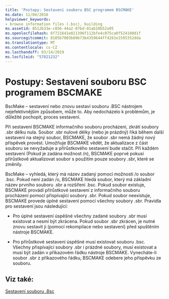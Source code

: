 ```yaml
---
title: 'Postupy: Sestavení souboru BSC programem BSCMAKE'
ms.date: 11/04/2016
helpviewer_keywords:
- browse information files (.bsc), building
ms.assetid: 8512b33e-c856-44a2-87bd-01ab10b52a95
ms.openlocfilehash: 6f721641e021396f112bfe4c075ca0f524100d1f
ms.sourcegitcommit: 8105b7003b89b73b4359644ff4281e1595352dda
ms.translationtype: MT
ms.contentlocale: cs-CZ
ms.lasthandoff: 03/14/2019
ms.locfileid: "57821232"
---
```

# <a name="how-bscmake-builds-a-bsc-file"></a>Postupy: Sestavení souboru BSC programem BSCMAKE

BscMake – sestavení nebo znovu sestaví souboru .BSC nástrojem nejefektivnějším způsobem, může to. Aby nedocházelo k problémům, je důležité pochopit, proces sestavení.

Při sestavení BSCMAKE informačního souboru procházení, zkrátí soubory .sbr délku nula. Soubor .sbr nulové délky (nebo je prázdný) říká během další sestavení na stejný soubor, BSCMAKE, že soubor .sbr nemá žádný nový příspěvek provést. Umožňuje BSCMAKE vědět, že aktualizace z část souboru se nevyžaduje a přírůstkového sestavení bude stačit. Při každém sestavení (Pokud je zadána možnost /n), BSCMAKE poprvé pokusí přírůstkově aktualizovat soubor s použitím pouze soubory .sbr, které se změnily.

BscMake – vyhledá, který má název zadaný pomocí možnosti /o soubor .bsc. Pokud není zadán /o, BSCMAKE hledá soubor, který má základní název prvního souboru .sbr a rozšíření .bsc. Pokud soubor existuje, BSCMAKE provádí přírůstkové sestavení z informačního souboru procházení pomocí přispívající soubory .sbr. Pokud soubor neexistuje, BSCMAKE provede úplné sestavení pomocí všechny soubory .sbr. Pravidla pro sestavení jsou následující:

- Pro úplné sestavení úspěšné všechny zadané soubory .sbr musí existovat a nesmí být zkrácena. Pokud soubor .sbr zkrácen, je nutné znovu sestavit ji (pomocí rekompilace nebo sestavení) před spuštěním nástroje BSCMAKE.

- Pro přírůstkové sestavení úspěšné musí existovat souboru .bsc. Všechny přispívající soubory .sbr i prázdné soubory, musí existovat a musí být zadán v příkazovém řádku nástroje BSCMAKE. Vynecháte-li soubor .sbr z příkazového řádku, BSCMAKE odebere jeho příspěvku ze souboru.

## <a name="see-also"></a>Viz také:

[Sestavení souboru .Bsc](building-a-dot-bsc-file.md)
